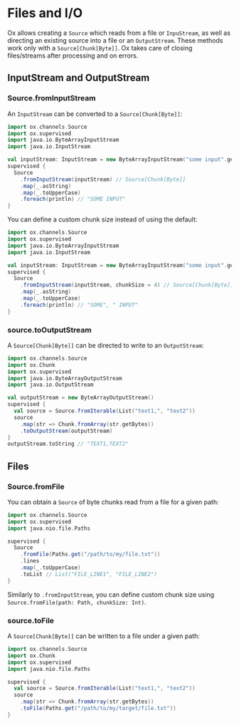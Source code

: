 # Files and I/O

Ox allows creating a `Source` which reads from a file or `InpuStream`, as well as directing an existing source into a file or an `OutputStream`. These methods work only with a `Source[Chunk[Byte]]`. Ox takes care of closing files/streams after processing and on errors.

## InputStream and OutputStream

### Source.fromInputStream 

An `InputStream` can be converted to a `Source[Chunk[Byte]]`:

```scala
import ox.channels.Source
import ox.supervised
import java.io.ByteArrayInputStream
import java.io.InputStream

val inputStream: InputStream = new ByteArrayInputStream("some input".getBytes) 
supervised {
  Source
    .fromInputStream(inputStream) // Source[Chunk[Byte]]
    .map(_.asString)
    .map(_.toUpperCase)
    .foreach(println) // "SOME INPUT"
}
```

You can define a custom chunk size instead of using the default:


```scala
import ox.channels.Source
import ox.supervised
import java.io.ByteArrayInputStream
import java.io.InputStream

val inputStream: InputStream = new ByteArrayInputStream("some input".getBytes) 
supervised {
  Source
    .fromInputStream(inputStream, chunkSize = 4) // Source[Chunk[Byte]]
    .map(_.asString)
    .map(_.toUpperCase)
    .foreach(println) // "SOME", " INPUT"
}
```

### source.toOutputStream

A `Source[Chunk[Byte]]` can be directed to write to an `OutputStream`:

```scala
import ox.channels.Source
import ox.Chunk
import ox.supervised
import java.io.ByteArrayOutputStream
import java.io.OutputStream

val outputStream = new ByteArrayOutputStream()
supervised {
  val source = Source.fromIterable(List("text1,", "text2"))
  source
    .map(str => Chunk.fromArray(str.getBytes))
    .toOutputStream(outputStream)
}
outputStream.toString // "TEXT1,TEXT2"
```

## Files

### Source.fromFile

You can obtain a `Source` of byte chunks read from a file for a given path:

```scala
import ox.channels.Source
import ox.supervised
import java.nio.file.Paths

supervised {
  Source
    .fromFile(Paths.get("/path/to/my/file.txt"))
    .lines
    .map(_.toUpperCase)
    .toList // List("FILE_LINE1", "FILE_LINE2")
}
```

Similarly to `.fromInputStream`, you can define custom chunk size using `Source.fromFile(path: Path, chunkSize: Int)`.

### source.toFile

A `Source[Chunk[Byte]]` can be written to a file under a given path:

```scala
import ox.channels.Source
import ox.Chunk
import ox.supervised
import java.nio.file.Paths

supervised {
  val source = Source.fromIterable(List("text1,", "text2"))
  source
    .map(str => Chunk.fromArray(str.getBytes))
    .toFile(Paths.get("/path/to/my/target/file.txt"))
}
```
